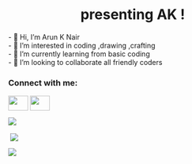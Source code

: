 


<h1 align="center">presenting AK ! </h1>
<h4 align="center"></h4>
- 👋 Hi, I’m Arun K Nair<br>
- 👀 I’m interested in coding ,drawing ,crafting <br>
- 🌱 I’m currently learning from basic coding<br>
- 💞️ I’m looking to collaborate all friendly coders <br>
<h3 align="left">Connect with me:</h3>
<p align="left">
<a href="https://www.instagram.com/akn_414/" target="blank"><img align="center" src="https://raw.githubusercontent.com/rahuldkjain/github-profile-readme-generator/master/src/images/icons/Social/instagram.svg"  height="30" width="40" /></a>
<a href="https://www.linkedin.com/in/curious-driven-learner/" target="blank"><img align="center" src="https://raw.githubusercontent.com/rahuldkjain/github-profile-readme-generator/master/src/images/icons/Social/linked-in-alt.svg" height="30" width="40" /></a>
  
<p><img align="center" src="https://github-readme-stats.vercel.app/api/top-langs?username=AKN414-IND&show_icons=true&theme=dark&locale=en&layout=compact" /></p>

<p>&nbsp;<img align="center" src="https://github-readme-stats.vercel.app/api?username=AKN414-IND&show_icons=true&locale=en" /></p>

<p><img align="center" src="https://github-readme-streak-stats.herokuapp.com/?user=AKN414-IND&theme=dark" /></p>

</p>
